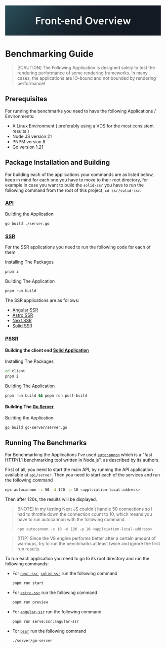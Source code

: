 ![banner](./banner.jpg)

# Benchmarking Guide

> [!CAUTION] The Following Application is designed solely to test the rendering performance of some rendering frameworks. In many cases, the applications are IO-bound and not bounded by rendering performance!

## Prerequisites

For running the benchmarks you need to have the following Applications / Environments:

- A Linux Environment ( preferably using a VDS for the most consistent results )
- Node JS version 21
- PNPM version 8
- Go version 1.21

## Package Installation and Building

For building each of the applications your commands are as listed below, keep in mind for each one you have to move to their root directory, for example in case you want to build the `solid-ssr` you have to run the following command from the root of this project, `cd ssr/solid-ssr`.

### [API](./api)

Building the Application

```bash
go build ./server.go
```

### [SSR](./ssr/)

For the SSR applications you need to run the following code for each of them

Installing The Packages

```bash
pnpm i
```

Building The Application

```bash
pnpm run build
```

The SSR applications are as follows:

- [Angular SSR](./ssr/angular-ssr)
- [Astro SSR](./ssr/astro-ssr)
- [Next SSR](./ssr/next-ssr)
- [Solid SSR](./ssr/solid-ssr)

### [PSSR](./pssr)

#### Building the client end [Solid Application](./pssr/client/)

Installing The Packages

```bash
cd client
pnpm i
```

Building The Application

```bash
pnpm run build && pnpm run post-build
```

#### Building The [Go Server](./pssr/go-server/)

Building the Application

```bash
go build go-server/server.go
```

## Running The Benchmarks

For Benchmarking the Applications I've used [`autocannon`](https://github.com/mcollina/autocannon) which is a "fast HTTP/1.1 benchmarking tool written in Node.js", as described by its authors.

First of all, you need to start the main API, by running the API application available at `api/server`. Then you need to start each of the services and run the following command

```bash
npx autocannon -c 50 -d 120 -p 10 <applciation-local-address>
```

Then after 120s, the results will be displayed.

> [!NOTE] In my testing Next JS couldn't handle 50 connections so I had to throttle down the connection count to 10, which means you have to run autocannon with the following command.
>
> ```
> npx autocannon -c 10 -d 120 -p 10 <applciation-local-address>
> ```

> [!TIP] Since the V8 engine performs better after a certain amount of warmups, try to run the benchmarks at least twice and ignore the first run results.

To run each application you need to go to its root directory and run the following commands:

- For [`next-ssr`](./ssr/next-ssr), [`solid-ssr`](./ssr/solid-ssr/) run the following command
  ```bash
  pnpm run start
  ```
- For [`astro-ssr`](./ssr/astro-ssr) run the following command
  ```bash
  pnpm run preview
  ```
- For [`angular-ssr`](./ssr/angular-ssr) run the following command
  ```bash
  pnpm run serve:ssr:angular-ssr
  ```
- For [`pssr`](./pssr) run the following command
  ```bash
  ./server/go-server
  ```
